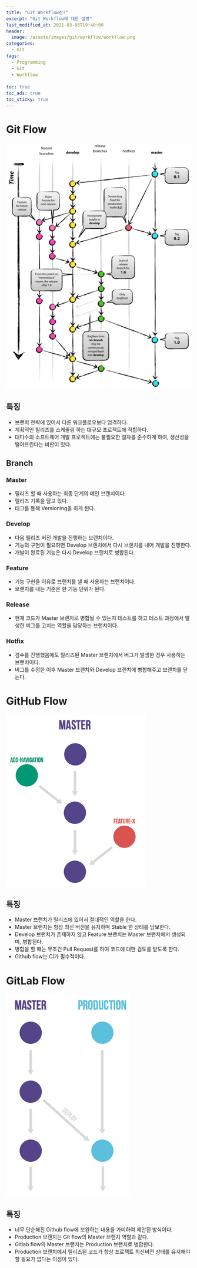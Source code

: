 ```yaml
---
title: "Git Workflow란?"
excerpt: "Git Workflow에 대한 설명"
last_modified_at: 2021-03-05T19:40:00
header:
  image: /assets/images/git/workflow/workflow.png
categories:
  - Git
tags:
  - Programming
  - Git
  - Workflow

toc: true
toc_ads: true
toc_sticky: true
---
```

# Git Flow
![gitflow](../../assets/images/git/workflow/gitflow.png)
## 특징
- 브랜치 전략에 있어서 다른 워크플로우보다 엄격하다.
- 계획적인 릴리즈를 스케줄링 하는 대규모 프로젝트에 적합하다.
- 대다수의 소프트웨어 개발 프로젝트에는 불필요한 절차를 준수하게 하여, 생산성을 떨어뜨린다는 비판이 있다.
## Branch
### Master
- 릴리즈 할 때 사용하는 최종 단계의 메인 브랜치이다.
- 릴리즈 기록을 담고 있다.
- 태그를 통해 Versioning을 하게 된다.
### Develop
- 다음 릴리즈 버전 개발을 진행하는 브랜치이다.
- 기능의 구현이 필요하면 Develop 브랜치에서 다시 브랜치를 내어 개발을 진행한다.
- 개발이 완료된 기능은 다시 Develop 브랜치로 병합된다.
### Feature
- 기능 구현을 이유로 브랜치를 낼 때 사용하는 브랜치이다.
- 브랜치를 내는 기준은 한 기능 단위가 된다.
### Release
- 현재 코드가 Master 브랜치로 병합될 수 있는지 테스트를 하고 테스트 과정에서 발생한 버그를 고치는 역할을 담당하는 브랜치이다.
### Hotfix
- 검수를 진행했음에도 릴리즈된 Master 브랜치에서 버그가 발생한 경우 사용하는 브랜치이다.
- 버그를 수정한 이후 Master 브랜치와 Develop 브랜치에 병합해주고 브랜치를 닫는다.


# GitHub Flow
![githubflow](../../assets/images/git/workflow/githubflow.png)
## 특징
- Master 브랜치가 릴리즈에 있어서 절대적인 역할을 한다.
- Master 브랜치는 항상 최신 버전을 유지하며 Stable 한 상태를 담보한다.
- Develop 브랜치가 존재하지 않고 Feature 브랜치는 Master 브랜치에서 생성되며, 병합된다.
- 병합을 할 때는 무조건 Pull Request를 하여 코드에 대한 검토를 받도록 한다.
- Github flow는 CI가 필수적이다.

# GitLab Flow
![gitlabflow](../../assets/images/git/workflow/gitlabflow.png)
## 특징
- 너무 단순해진 Github flow에 보완하는 내용을 가미하여 제안된 방식이다.
- Production 브랜치는 Git flow의 Master 브랜치 역할과 같다.
- Gitlab flow의 Master 브랜치는 Production 브랜치로 병합한다.
- Production 브랜치에서 릴리즈된 코드가 항상 프로젝트 최신버전 상태를 유지해야 할 필요가 없다는 이점이 있다.